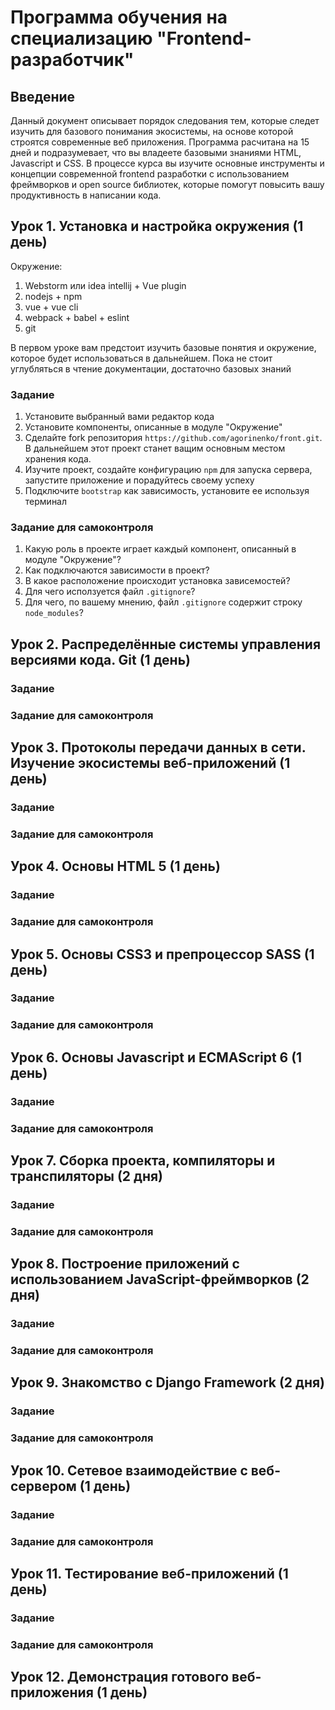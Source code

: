# Программа обучения на специализацию "Frontend-разработчик"
## Введение
Данный документ описывает порядок следования тем, которые следет изучить для базового понимания экосистемы, 
на основе которой строятся современные веб приложения. Программа расчитана на 15 дней и подразумевает, что 
вы владеете базовыми знаниями HTML, Javascript и CSS. В процессе курса вы изучите основные инструменты и 
концепции современной frontend разработки с использованием фреймворков и open source  библиотек, 
которые помогут повысить вашу продуктивность в написании кода.
## Урок 1. Установка и настройка окружения (1 день)
Окружение: <br />
1. Webstorm или idea intellij + Vue plugin
1. nodejs + npm
1. vue + vue cli
1. webpack + babel + eslint
1. git

В первом уроке вам предстоит изучить базовые понятия и окружение, которое будет использоваться в дальнейшем. 
Пока не стоит углубляться в чтение документации, достаточно базовых знаний
### Задание
1. Установите выбранный вами редактор кода
1. Установите компоненты, описанные в модуле "Окружение" 
1. Сделайте fork репозитория ``https://github.com/agorinenko/front.git``. В дальнейшем этот проект станет ващим основным 
местом хранения кода.
1. Изучите проект, создайте конфигурацию ``npm`` для запуска сервера, запустите приложение и порадуйтесь своему 
успеху  
1. Подключите ``bootstrap`` как зависимость, установите ее используя терминал 
### Задание для самоконтроля
1. Какую роль в проекте играет каждый компонент, описанный в модуле "Окружение"?  
1. Как подключаются зависимости в проект?
1. В какое расположение происходит установка зависемостей?
1. Для чего исползуется файл ``.gitignore``?
1. Для чего, по вашему мнению, файл ``.gitignore`` содержит строку ``node_modules``?
## Урок 2. Распределённые системы управления версиями кода. Git (1 день)
### Задание
### Задание для самоконтроля
## Урок 3. Протоколы передачи данных в сети. Изучение экосистемы веб-приложений (1 день)
### Задание
### Задание для самоконтроля
## Урок 4. Основы HTML 5 (1 день)
### Задание
### Задание для самоконтроля
## Урок 5. Основы CSS3 и препроцессор SASS (1 день)
### Задание
### Задание для самоконтроля
## Урок 6. Основы Javascript и ECMAScript 6 (1 день)
### Задание
### Задание для самоконтроля
## Урок 7. Сборка проекта, компиляторы и транспиляторы (2 дня)
### Задание
### Задание для самоконтроля
## Урок 8. Построение приложений с использованием JavaScript-фреймворков (2 дня)
### Задание
### Задание для самоконтроля
## Урок 9. Знакомство с Django Framework (2 дня)
### Задание
### Задание для самоконтроля
## Урок 10. Сетевое взаимодействие с веб-сервером (1 день)
### Задание
### Задание для самоконтроля
## Урок 11. Тестирование веб-приложений (1 день)
### Задание
### Задание для самоконтроля
## Урок 12. Демонстрация готового веб-приложения (1 день)